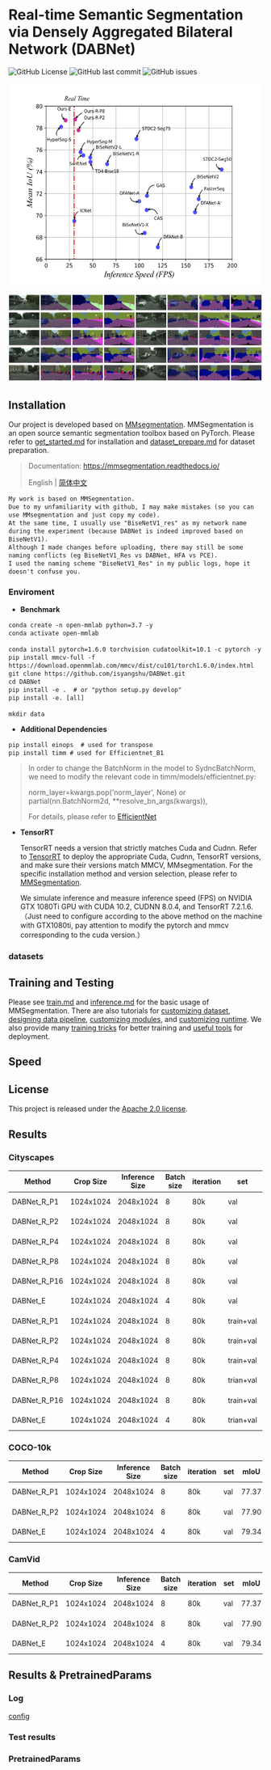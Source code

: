 # Real-time Semantic Segmentation via Densely Aggregated Bilateral Network (DABNet) 

![GitHub License](https://img.shields.io/github/license/isyangshu/DABNet?style=flat-square)
![GitHub last commit](https://img.shields.io/github/last-commit/isyangshu/DABNet?style=flat-square)
![GitHub issues](https://img.shields.io/github/issues/isyangshu/DABNet?style=flat-square)

<div  align="center"> 
<img src="resources/compari.png" width = "600" height = "400" />
</div>

![image](resources/result.png)

## Installation

Our project is developed based on [MMsegmentation](https://github.com/open-mmlab/mmsegmentation). MMSegmentation is an open source semantic segmentation toolbox based on PyTorch. Please refer to [get_started.md](docs/get_started.md#installation) for installation and [dataset_prepare.md](docs/dataset_prepare.md#prepare-datasets) for dataset preparation.

> Documentation: https://mmsegmentation.readthedocs.io/
>
> English | [简体中文](README_zh-CN.md)

```text
My work is based on MMSegmentation. 
Due to my unfamiliarity with github, I may make mistakes (so you can use MMsegmentation and just copy my code). 
At the same time, I usually use "BiseNetV1_res" as my network name during the experiment (because DABNet is indeed improved based on BiseNetV1).
Although I made changes before uploading, there may still be some naming conflicts (eg BiseNetV1_Res vs DABNet, HFA vs PCE). 
I used the naming scheme "BiseNetV1_Res" in my public logs, hope it doesn't confuse you.
```

### Enviroment

- **Benchmark**

```shell
conda create -n open-mmlab python=3.7 -y
conda activate open-mmlab

conda install pytorch=1.6.0 torchvision cudatoolkit=10.1 -c pytorch -y
pip install mmcv-full -f https://download.openmmlab.com/mmcv/dist/cu101/torch1.6.0/index.html
git clone https://github.com/isyangshu/DABNet.git
cd DABNet
pip install -e .  # or "python setup.py develop"
pip install -e. [all]

mkdir data
```

- **Additional Dependencies**


```shell
pip install einops  # used for transpose
pip install timm # used for Efficientnet_B1
```

> In order to change the BatchNorm in the model to SydncBatchNorm, we need to modify the relevant code in timm/models/efficientnet.py:
> 
> norm_layer=kwargs.pop('norm_layer', None) or partial(nn.BatchNorm2d, **resolve_bn_args(kwargs)),
> 
> For details, please refer to [EfficientNet](https://github.com/rwightman/pytorch-image-models/blob/master/timm/models/efficientnet.py)

- **TensorRT**

  TensorRT needs a version that strictly matches Cuda and Cudnn.
  Refer to [TensorRT](https://docs.nvidia.com/deeplearning/tensorrt/archives/index.html) to deploy the appropriate Cuda, Cudnn, TensorRT versions, and make sure their versions match MMCV, MMsegmentation.
  For the specific installation method and version selection, please refer to [MMSegmentation](https://mmcv.readthedocs.io/en/latest/deployment/tensorrt_plugin.html).
  
  We simulate inference and measure inference speed (FPS) on NVIDIA GTX 1080Ti GPU with CUDA 10.2, CUDNN 8.0.4, and TensorRT 7.2.1.6. （Just need to configure according to the above method on the machine with GTX1080ti, pay attention to modify the pytorch and mmcv corresponding to the cuda version.）
### datasets

## Training and Testing
 Please see [train.md](docs/train.md) and [inference.md](docs/inference.md) for the basic usage of MMSegmentation.
There are also tutorials for [customizing dataset](docs/tutorials/customize_datasets.md), [designing data pipeline](docs/tutorials/data_pipeline.md), [customizing modules](docs/tutorials/customize_models.md), and [customizing runtime](docs/tutorials/customize_runtime.md).
We also provide many [training tricks](docs/tutorials/training_tricks.md) for better training and [useful tools](docs/useful_tools.md) for deployment.

## Speed

## License

This project is released under the [Apache 2.0 license](LICENSE).

## Results
### Cityscapes

| Method          | Crop Size | Inference Size | Batch size | iteration | set  | val mIoU  | test mIoU  | model                                                        | config                                                       |
| --------------- | --------- | ---------------- | ---------- | --------- | ---- | ----- | ----- |------------------------------------------------------------ | ------------------------------------------------------------ |
| DABNet_R_P1      | 1024x1024   | 2048x1024  | 8          | 80k       | val  | 77.37 | 77.37 |[google drive](https://drive.google.com/file/d/1f3b7I7IwKx-hcr16afjcxkAyXyeNQCAz/view?usp=sharing) | [config](configs/SETR/SETR_Naive_768x768_40k_cityscapes_bs_8.py) |
| DABNet_R_P2      | 1024x1024   | 2048x1024  |8          | 80k       | val  | 77.90 |77.37 | [google drive](https://drive.google.com/file/d/1dplB4wceJhyVRQfZR5AWODywMN90CY0h/view?usp=sharing) | [config](configs/SETR/SETR_Naive_768x768_80k_cityscapes_bs_8.py) |
| DABNet_R_P4        | 1024x1024   | 2048x1024   |8          | 80k       | val  | 76.65 |77.37 | [google drive](https://drive.google.com/file/d/18k26X-xM7BEQZUjzkvroeGV-6XwPgBqN/view?usp=sharing) | [config](configs/SETR/SETR_MLA_768x768_40k_cityscapes_bs_8.py) |
| DABNet_R_P8        | 1024x1024   | 2048x1024   | 8          | 80k       | val  | 77.24 |77.37 | [google drive](https://drive.google.com/file/d/1ke6wcsCwP_J-p8sYriCZ3pC8G61bE0v_/view?usp=sharing) | [config](configs/SETR/SETR_MLA_768x768_80k_cityscapes_bs_8.py) |
| DABNet_R_P16        | 1024x1024   |2048x1024   | 8          | 80k       | val  | 78.39 |77.37 | [google drive](https://drive.google.com/file/d/1DcZltdh6eHwmQ5BvCdHudJRgJUjPzS56/view?usp=sharing) | [config](configs/SETR/SETR_PUP_768x768_40k_cityscapes_bs_8.py) |
| DABNet_E        | 1024x1024   | 2048x1024   |4          | 80k       | val  | 79.34 |77.37 | [google drive](https://drive.google.com/file/d/1469aYtEAuhT39BrHn0yOv1s71unF85JE/view?usp=sharing) | [config](configs/SETR/SETR_PUP_768x768_80k_cityscapes_bs_8.py) |
| DABNet_R_P1      | 1024x1024   | 2048x1024  | 8          | 80k       | train+val  | 77.37 | 77.37 |[google drive](https://drive.google.com/file/d/1f3b7I7IwKx-hcr16afjcxkAyXyeNQCAz/view?usp=sharing) | [config](configs/SETR/SETR_Naive_768x768_40k_cityscapes_bs_8.py) |
| DABNet_R_P2      | 1024x1024   | 2048x1024  |8          | 80k       | train+val  | 77.90 |77.37 | [google drive](https://drive.google.com/file/d/1dplB4wceJhyVRQfZR5AWODywMN90CY0h/view?usp=sharing) | [config](configs/SETR/SETR_Naive_768x768_80k_cityscapes_bs_8.py) |
| DABNet_R_P4        | 1024x1024   | 2048x1024   |8          | 80k       | train+val  | 76.65 |77.37 | [google drive](https://drive.google.com/file/d/18k26X-xM7BEQZUjzkvroeGV-6XwPgBqN/view?usp=sharing) | [config](configs/SETR/SETR_MLA_768x768_40k_cityscapes_bs_8.py) |
| DABNet_R_P8        | 1024x1024   | 2048x1024   | 8          | 80k       | trian+val  | 77.24 |77.37 | [google drive](https://drive.google.com/file/d/1ke6wcsCwP_J-p8sYriCZ3pC8G61bE0v_/view?usp=sharing) | [config](configs/SETR/SETR_MLA_768x768_80k_cityscapes_bs_8.py) |
| DABNet_R_P16        | 1024x1024   |2048x1024   | 8          | 80k       | train+val  | 78.39 |77.37 | [google drive](https://drive.google.com/file/d/1DcZltdh6eHwmQ5BvCdHudJRgJUjPzS56/view?usp=sharing) | [config](configs/SETR/SETR_PUP_768x768_40k_cityscapes_bs_8.py) |
| DABNet_E        | 1024x1024   | 2048x1024   |4          | 80k       | trian+val  | 79.34 |77.37 | [google drive](https://drive.google.com/file/d/1469aYtEAuhT39BrHn0yOv1s71unF85JE/view?usp=sharing) | [config](configs/SETR/SETR_PUP_768x768_80k_cityscapes_bs_8.py) |

### COCO-10k

| Method          | Crop Size | Inference Size | Batch size | iteration | set  | mIoU  | model                                                        | config                                                       |
| --------------- | --------- | ---------------- | ---------- | --------- | ---- | ----- |------------------------------------------------------------ | ------------------------------------------------------------ |
| DABNet_R_P1      | 1024x1024   | 2048x1024  | 8          | 80k       | val  | 77.37 |[google drive](https://drive.google.com/file/d/1f3b7I7IwKx-hcr16afjcxkAyXyeNQCAz/view?usp=sharing) | [config](configs/SETR/SETR_Naive_768x768_40k_cityscapes_bs_8.py) |
| DABNet_R_P2      | 1024x1024   | 2048x1024  |8          | 80k       | val  | 77.90 | [google drive](https://drive.google.com/file/d/1dplB4wceJhyVRQfZR5AWODywMN90CY0h/view?usp=sharing) | [config](configs/SETR/SETR_Naive_768x768_80k_cityscapes_bs_8.py) |
| DABNet_E        | 1024x1024   | 2048x1024   |4          | 80k       | val  | 79.34 | [google drive](https://drive.google.com/file/d/1469aYtEAuhT39BrHn0yOv1s71unF85JE/view?usp=sharing) | [config](configs/SETR/SETR_PUP_768x768_80k_cityscapes_bs_8.py) |
### CamVid

| Method          | Crop Size | Inference Size | Batch size | iteration | set  | mIoU | model                                                        | config                                                       |
| --------------- | --------- | ---------------- | ---------- | --------- | ---- | ----- |------------------------------------------------------------ | ------------------------------------------------------------ |
| DABNet_R_P1      | 1024x1024   | 2048x1024  | 8          | 80k       | val  | 77.37 | [google drive](https://drive.google.com/file/d/1f3b7I7IwKx-hcr16afjcxkAyXyeNQCAz/view?usp=sharing) | [config](configs/SETR/SETR_Naive_768x768_40k_cityscapes_bs_8.py) |
| DABNet_R_P2      | 1024x1024   | 2048x1024  |8          | 80k       | val  | 77.90 | [google drive](https://drive.google.com/file/d/1dplB4wceJhyVRQfZR5AWODywMN90CY0h/view?usp=sharing) | [config](configs/SETR/SETR_Naive_768x768_80k_cityscapes_bs_8.py) |
| DABNet_E        | 1024x1024   | 2048x1024   |4          | 80k       | val  | 79.34 | [google drive](https://drive.google.com/file/d/1469aYtEAuhT39BrHn0yOv1s71unF85JE/view?usp=sharing) | [config](configs/SETR/SETR_PUP_768x768_80k_cityscapes_bs_8.py) |

## Results & PretrainedParams

### Log
[config](configs/SETR/SETR_PUP_768x768_80k_cityscapes_bs_8.py)

### Test results

### PretrainedParams
